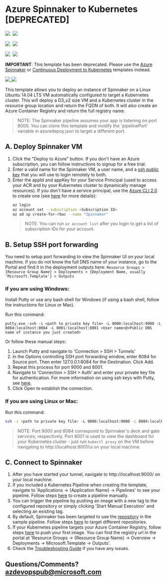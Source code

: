 # Azure Spinnaker to Kubernetes [DEPRECATED]

<IMG SRC="https://azbotstorage.blob.core.windows.net/badges/201-spinnaker-acr-k8s/PublicLastTestDate.svg" />&nbsp;
<IMG SRC="https://azbotstorage.blob.core.windows.net/badges/201-spinnaker-acr-k8s/PublicDeployment.svg" />&nbsp;

<IMG SRC="https://azbotstorage.blob.core.windows.net/badges/201-spinnaker-acr-k8s/FairfaxLastTestDate.svg" />&nbsp;
<IMG SRC="https://azbotstorage.blob.core.windows.net/badges/201-spinnaker-acr-k8s/FairfaxDeployment.svg" />&nbsp;

<IMG SRC="https://azbotstorage.blob.core.windows.net/badges/201-spinnaker-acr-k8s/BestPracticeResult.svg" />&nbsp;
<IMG SRC="https://azbotstorage.blob.core.windows.net/badges/201-spinnaker-acr-k8s/CredScanResult.svg" />&nbsp;

**IMPORTANT**: This template has been deprecated. Please use the [Azure Spinnaker](https://github.com/Azure/azure-quickstart-templates/tree/master/101-spinnaker) or [Continuous Deployment to Kubernetes](https://github.com/Azure/azure-quickstart-templates/tree/master/301-jenkins-acr-spinnaker-k8s) templates instead.

<a href="https://portal.azure.com/#create/Microsoft.Template/uri/https%3A%2F%2Fraw.githubusercontent.com%2FAzure%2Fazure-quickstart-templates%2Fmaster%2F201-spinnaker-acr-k8s%2Fazuredeploy.json" target="_blank">
    <img src="http://azuredeploy.net/deploybutton.png"/>
</a>
<a href="http://armviz.io/#/?load=https%3A%2F%2Fraw.githubusercontent.com%2FAzure%2Fazure-quickstart-templates%2Fmaster%2F201-spinnaker-acr-k8s%2Fazuredeploy.json" target="_blank">
    <img src="http://armviz.io/visualizebutton.png"/>
</a>

This template allows you to deploy an instance of Spinnaker on a Linux Ubuntu 14.04 LTS VM automatically configured to target a Kubernetes cluster. This will deploy a D3_v2 size VM and a Kubernetes cluster in the resource group location and return the FQDN of both. It will also create an Azure Container Registry and return the full registry name.

> NOTE: The Spinnaker pipeline assumes your app is listening on port 8000. You can clone this template and modify the 'pipelinePort' variable in azuredepoy.json to target a different port.

## A. Deploy Spinnaker VM
1. Click the "Deploy to Azure" button. If you don't have an Azure subscription, you can follow instructions to signup for a free trial.
1. Enter a valid name for the Spinnaker VM, a user name, and a [ssh public key](https://docs.microsoft.com/azure/virtual-machines/virtual-machines-linux-mac-create-ssh-keys) that you will use to login remotely to both.
1. Enter the appId and appKey for your Service Principal (used to access your ACR and by your Kubernetes cluster to dynamically manage resources). If you don't have a service principal, use the [Azure CLI 2.0](https://docs.microsoft.com/cli/azure/install-azure-cli) to create one (see [here](https://docs.microsoft.com/cli/azure/create-an-azure-service-principal-azure-cli?toc=%2fazure%2fazure-resource-manager%2ftoc.json) for more details):
    ```bash
    az login
    az account set --subscription <Subscription ID>
    az ad sp create-for-rbac --name "Spinnaker"
    ```
    > NOTE: You can run `az account list` after you login to get a list of subscription IDs for your account.

## B. Setup SSH port forwarding
You need to setup port forwarding to view the Spinnaker UI on your local machine. If you do not know the full DNS name of your instance, go to the Portal and find it in the deployment outputs here: `Resource Groups > {Resource Group Name} > Deployments > {Deployment Name, usually 'Microsoft.Template'} > Outputs`

### If you are using Windows:
Install Putty or use any bash shell for Windows (if using a bash shell, follow the instructions for Linux or Mac).

Run this command:
```
putty.exe -ssh -i <path to private key file> -L 9000:localhost:9000 -L 8084:localhost:8084 -L 8001:localhost:8001 <User name>@<Public DNS name of instance you just created>
```

Or follow these manual steps:
1. Launch Putty and navigate to 'Connection > SSH > Tunnels'
1. In the Options controlling SSH port forwarding window, enter 8084 for Source port. Then enter 127.0.0.1:8084 for the Destination. Click Add.
1. Repeat this process for port 9000 and 8001.
1. Navigate to 'Connection > SSH > Auth' and enter your private key file for authentication. For more information on using ssh keys with Putty, see [here](https://docs.microsoft.com/azure/virtual-machines/virtual-machines-linux-ssh-from-windows#create-a-private-key-for-putty).
1. Click Open to establish the connection.

### If you are using Linux or Mac:
Run this command:
```bash
ssh -i <path to private key file> -L 9000:localhost:9000 -L 8084:localhost:8084 -L 8001:localhost:8001 <User name>@<Public DNS name of instance you just created>
```
> NOTE: Port 9000 and 8084 correspond to Spinnaker's deck and gate services, respectively. Port 8001 is used to view the dashboard for your Kubernetes cluster - just run `kubectl proxy` on the VM before navigating to http://localhost:8001/ui on your local machine.

## C. Connect to Spinnaker

1. After you have started your tunnel, navigate to http://localhost:9000/ on your local machine.
1. If you included a Kubernetes Pipeline when creating the template, navigate to 'Applications -> {Application Name} -> Pipelines' to see your pipeline. Follow steps [here](http://www.spinnaker.io/docs/kubernetes-source-to-prod#section-1-create-a-spinnaker-application) to create a pipeline manually.
1. You can trigger the pipeline by pushing an image with a new tag to the configured repository or simply clicking 'Start Manual Execution' and selecting an existing tag.
  1. By default, Spinnaker has been targeted to use the [repository](https://hub.docker.com/r/lwander/spin-kub-demo/) in the sample pipeline. Follow steps [here](http://www.spinnaker.io/v1.0/docs/target-deployment-configuration#section-docker-registry) to target different repositories.
  1. If your Kubernetes pipeline targets your Azure Container Registry, follow steps [here](https://docs.microsoft.com/azure/container-registry/container-registry-get-started-docker-cli) to push your first image. You can find the registry url in the portal at 'Resource Groups -> {Resource Group Name} -> Overview -> Deployments -> Microsoft.Template -> Outputs'.
1. Check the [Troubleshooting Guide](http://www.spinnaker.io/docs/troubleshooting-guide) if you have any issues.

## Questions/Comments? azdevopspub@microsoft.com
